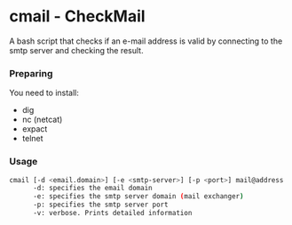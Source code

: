# cmail - CheckMail
A bash script that checks if an e-mail address is valid by connecting to the smtp server and checking the result.

### Preparing
You need to install:
 * dig
 * nc (netcat)
 * expact
 * telnet

### Usage
```bash
cmail [-d <email.domain>] [-e <smtp-server>] [-p <port>] mail@address
      -d: specifies the email domain
      -e: specifies the smtp server domain (mail exchanger)
      -p: specifies the smtp server port
      -v: verbose. Prints detailed information
```
